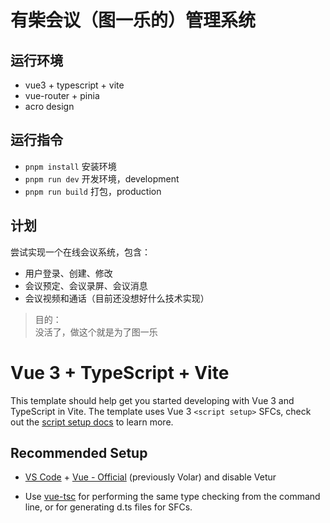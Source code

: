 # 有柴会议（图一乐的）管理系统

## 运行环境

- vue3 + typescript + vite
- vue-router + pinia
- acro design

## 运行指令

- `pnpm install` 安装环境
- `pnpm run dev` 开发环境，development
- `pnpm run build` 打包，production

## 计划

尝试实现一个在线会议系统，包含：

- 用户登录、创建、修改
- 会议预定、会议录屏、会议消息
- 会议视频和通话（目前还没想好什么技术实现）

> 目的：  
没活了，做这个就是为了图一乐




# Vue 3 + TypeScript + Vite

This template should help get you started developing with Vue 3 and TypeScript in Vite. The template uses Vue 3 `<script setup>` SFCs, check out the [script setup docs](https://v3.vuejs.org/api/sfc-script-setup.html#sfc-script-setup) to learn more.

## Recommended Setup

- [VS Code](https://code.visualstudio.com/) + [Vue - Official](https://marketplace.visualstudio.com/items?itemName=Vue.volar) (previously Volar) and disable Vetur

- Use [vue-tsc](https://github.com/vuejs/language-tools/tree/master/packages/tsc) for performing the same type checking from the command line, or for generating d.ts files for SFCs.
